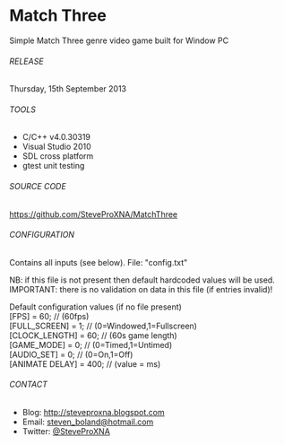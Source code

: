 # Match Three
Simple Match Three genre video game built for Window PC

###### RELEASE
Thursday, 15th September 2013

###### TOOLS
- C/C++ v4.0.30319
- Visual Studio 2010
- SDL cross platform
- gtest unit testing

###### SOURCE CODE
https://github.com/SteveProXNA/MatchThree

###### CONFIGURATION
Contains all inputs (see below).  File: "config.txt"

NB: if this file is not present then default hardcoded values will be used.
<br />
IMPORTANT: there is no validation on data in this file (if entries invalid)!

Default configuration values (if no file present)<br />
[FPS]			= 60;	// (60fps)<br />
[FULL_SCREEN]	= 1;	// (0=Windowed,1=Fullscreen)<br />
[CLOCK_LENGTH]	= 60;	// (60s game length)<br />
[GAME_MODE]		= 0; 	// (0=Timed,1=Untimed)<br />
[AUDIO_SET]		= 0;	// (0=On,1=Off)<br />
[ANIMATE DELAY]	= 400;	// (value = ms)<br />

###### CONTACT
- Blog:		http://steveproxna.blogspot.com
- Email:	steven_boland@hotmail.com
- Twitter:	[@SteveProXNA](http://twitter.com/SteveProXNA)

